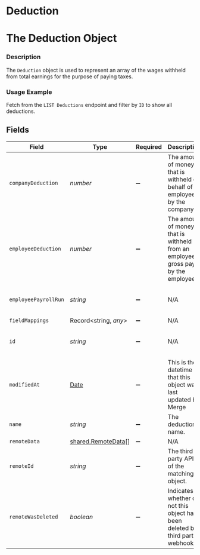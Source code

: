# Deduction

# The Deduction Object
### Description
The `Deduction` object is used to represent an array of the wages withheld from total earnings for the purpose of paying taxes.

### Usage Example
Fetch from the `LIST Deductions` endpoint and filter by `ID` to show all deductions.


## Fields

| Field                                                                                         | Type                                                                                          | Required                                                                                      | Description                                                                                   | Example                                                                                       |
| --------------------------------------------------------------------------------------------- | --------------------------------------------------------------------------------------------- | --------------------------------------------------------------------------------------------- | --------------------------------------------------------------------------------------------- | --------------------------------------------------------------------------------------------- |
| `companyDeduction`                                                                            | *number*                                                                                      | :heavy_minus_sign:                                                                            | The amount of money that is withheld on behalf of an employee by the company.                 | 78.78                                                                                         |
| `employeeDeduction`                                                                           | *number*                                                                                      | :heavy_minus_sign:                                                                            | The amount of money that is withheld from an employee's gross pay by the employee.            | 34.54                                                                                         |
| `employeePayrollRun`                                                                          | *string*                                                                                      | :heavy_minus_sign:                                                                            | N/A                                                                                           | 35347df1-95e7-46e2-93cc-66f1191edca5                                                          |
| `fieldMappings`                                                                               | Record<string, *any*>                                                                         | :heavy_minus_sign:                                                                            | N/A                                                                                           | [object Object]                                                                               |
| `id`                                                                                          | *string*                                                                                      | :heavy_minus_sign:                                                                            | N/A                                                                                           | 5fd439fc-1b64-4755-b275-64918936c365                                                          |
| `modifiedAt`                                                                                  | [Date](https://developer.mozilla.org/en-US/docs/Web/JavaScript/Reference/Global_Objects/Date) | :heavy_minus_sign:                                                                            | This is the datetime that this object was last updated by Merge                               | 2021-10-16T00:00:00Z                                                                          |
| `name`                                                                                        | *string*                                                                                      | :heavy_minus_sign:                                                                            | The deduction's name.                                                                         | Social Security                                                                               |
| `remoteData`                                                                                  | [shared.RemoteData](../../models/shared/remotedata.md)[]                                      | :heavy_minus_sign:                                                                            | N/A                                                                                           | [object Object]                                                                               |
| `remoteId`                                                                                    | *string*                                                                                      | :heavy_minus_sign:                                                                            | The third-party API ID of the matching object.                                                | 93478612                                                                                      |
| `remoteWasDeleted`                                                                            | *boolean*                                                                                     | :heavy_minus_sign:                                                                            | Indicates whether or not this object has been deleted by third party webhooks.                |                                                                                               |